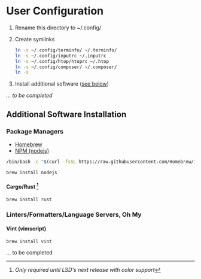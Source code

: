 # User Configuration

1. Rename this directory to ~/.config/
1. Create symlinks

   ```bash
   ln -s ~/.config/terminfo/ ~/.terminfo/
   ln -s ~/.config/inputrc ~/.inputrc
   ln -s ~/.config/htop/htoprc ~/.htop
   ln -s ~/.config/composer/ ~/.composer/
   ln -s
   ```

1. Install additional software ([see below](#additional-software-installation))

*... to be completed*

## Additional Software Installation

### Package Managers

* [Homebrew](https://www.brew.sh/)
* [NPM (nodejs)](https://www.node.js)

```bash
/bin/bash -c "$(curl -fsSL https://raw.githubusercontent.com/Homebrew/install/HEAD/install.sh)"
```


`brew install nodejs`

#### Cargo/Rust [^1]

`brew install rust`

[^1]: *Only required until LSD's next release with color support*

### Linters/Formatters/Language Servers, Oh My

#### Vint (vimscript)

`brew install vint`

... to be completed
